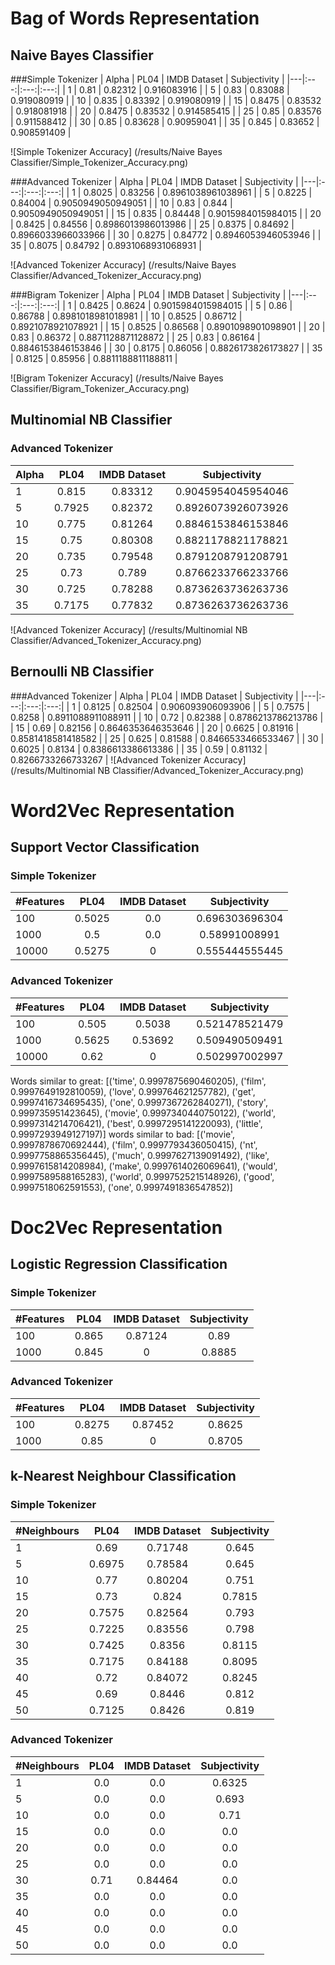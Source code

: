 # Bag of Words Representation
## Naive Bayes Classifier

###Simple Tokenizer
| Alpha  | PL04 | IMDB Dataset | Subjectivity |
|---|:---:|:---:|:---:|
| 1  | 0.81  | 0.82312 | 0.916083916 |
| 5  | 0.83  | 0.83088 | 0.919080919 |
| 10  | 0.835  | 0.83392 | 0.919080919 |
| 15  | 0.8475  | 0.83532 | 0.918081918 |
| 20  | 0.8475  | 0.83532 | 0.914585415 |
| 25  | 0.85  | 0.83576 | 0.911588412 |
| 30  | 0.85  | 0.83628 | 0.90959041 |
| 35  | 0.845  | 0.83652 | 0.908591409 |

![Simple Tokenizer Accuracy]
(/results/Naive Bayes Classifier/Simple_Tokenizer_Accuracy.png)

###Advanced Tokenizer
| Alpha  | PL04 | IMDB Dataset | Subjectivity |
|---|:---:|:---:|:---:|
| 1  | 0.8025  | 0.83256 | 0.8961038961038961 |
| 5  | 0.8225  | 0.84004 | 0.9050949050949051 |
| 10  | 0.83  | 0.844 | 0.9050949050949051 |
| 15  | 0.835  | 0.84448 | 0.9015984015984015 |
| 20  | 0.8425  | 0.84556 | 0.8986013986013986 |
| 25  | 0.8375  | 0.84692 | 0.8966033966033966 |
| 30  | 0.8275  | 0.84772 | 0.8946053946053946 |
| 35  | 0.8075  | 0.84792 | 0.8931068931068931 |


![Advanced Tokenizer Accuracy]
(/results/Naive Bayes Classifier/Advanced_Tokenizer_Accuracy.png)

###Bigram Tokenizer
| Alpha  | PL04 | IMDB Dataset | Subjectivity |
|---|:---:|:---:|:---:|
| 1  | 0.8425  | 0.8624 | 0.9015984015984015 |
| 5  | 0.86  | 0.86788 | 0.8981018981018981 |
| 10  | 0.8525  | 0.86712 | 0.8921078921078921 |
| 15  | 0.8525  | 0.86568 | 0.8901098901098901 |
| 20  | 0.83  | 0.86372 | 0.8871128871128872 |
| 25  | 0.83  | 0.86164 | 0.8846153846153846 |
| 30  | 0.8175  | 0.86056 | 0.8826173826173827 |
| 35  | 0.8125  | 0.85956 | 0.8811188811188811 |

![Bigram Tokenizer Accuracy]
(/results/Naive Bayes Classifier/Bigram_Tokenizer_Accuracy.png)

## Multinomial NB Classifier
### Advanced Tokenizer
| Alpha  | PL04 | IMDB Dataset | Subjectivity |
|---|:---:|:---:|:---:|
| 1  | 0.815  | 0.83312 | 0.9045954045954046 |
| 5  | 0.7925  | 0.82372 | 0.8926073926073926 |
| 10  | 0.775  | 0.81264 | 0.8846153846153846 |
| 15  | 0.75  | 0.80308 | 0.8821178821178821 |
| 20  | 0.735  | 0.79548 | 0.8791208791208791 |
| 25  | 0.73  | 0.789 | 0.8766233766233766 |
| 30  | 0.725  | 0.78288 | 0.8736263736263736 |
| 35  | 0.7175  | 0.77832 | 0.8736263736263736 |
![Advanced Tokenizer Accuracy]
(/results/Multinomial NB Classifier/Advanced_Tokenizer_Accuracy.png)

## Bernoulli NB Classifier
###Advanced Tokenizer
| Alpha  | PL04 | IMDB Dataset | Subjectivity |
|---|:---:|:---:|:---:|
| 1  | 0.8125  | 0.82504 | 0.906093906093906 |
| 5  | 0.7575  | 0.8258 | 0.8911088911088911 |
| 10  | 0.72  | 0.82388 | 0.8786213786213786 |
| 15  | 0.69  | 0.82156 | 0.8646353646353646 |
| 20  | 0.6625  | 0.81916 | 0.8581418581418582 |
| 25  | 0.625  | 0.81588 | 0.8466533466533467 |
| 30  | 0.6025  | 0.8134 | 0.8386613386613386 |
| 35  | 0.59  | 0.81132 | 0.8266733266733267 |
![Advanced Tokenizer Accuracy]
(/results/Multinomial NB Classifier/Advanced_Tokenizer_Accuracy.png)

# Word2Vec Representation
## Support Vector Classification
### Simple Tokenizer
| #Features  | PL04 | IMDB Dataset | Subjectivity |
|---|:---:|:---:|:---:|
| 100 | 0.5025 | 0.0 | 0.696303696304 |
| 1000 | 0.5 | 0.0 | 0.58991008991 |
| 10000 | 0.5275 | 0 | 0.555444555445 |

### Advanced Tokenizer
| #Features  | PL04 | IMDB Dataset | Subjectivity |
|---|:---:|:---:|:---:|
| 100 | 0.505 | 0.5038 | 0.521478521479 |
| 1000 | 0.5625 | 0.53692 | 0.509490509491 |
| 10000 | 0.62 | 0 | 0.502997002997 |

Words similar to great: [('time', 0.9997875690460205), ('film', 0.9997649192810059), ('love', 0.999764621257782), ('get', 0.9997416734695435), ('one', 0.9997367262840271), ('story', 0.999735951423645), ('movie', 0.9997340440750122), ('world', 0.9997314214706421), ('best', 0.9997295141220093), ('little', 0.9997293949127197)]
words similar to bad: [('movie', 0.9997878670692444), ('film', 0.9997793436050415), ('nt', 0.9997758865356445), ('much', 0.9997627139091492), ('like', 0.9997615814208984), ('make', 0.9997614026069641), ('would', 0.9997589588165283), ('world', 0.9997525215148926), ('good', 0.9997518062591553), ('one', 0.9997491836547852)]

# Doc2Vec Representation
## Logistic Regression Classification
### Simple Tokenizer
| #Features  | PL04 | IMDB Dataset | Subjectivity |
|---|:---:|:---:|:---:|
| 100 | 0.865 | 0.87124 | 0.89 |
| 1000 | 0.845| 0 | 0.8885 |

### Advanced Tokenizer
| #Features  | PL04 | IMDB Dataset | Subjectivity |
|---|:---:|:---:|:---:|
| 100 | 0.8275 | 0.87452| 0.8625 |
| 1000 | 0.85| 0 | 0.8705 |

## k-Nearest Neighbour Classification
### Simple Tokenizer
| #Neighbours  | PL04 | IMDB Dataset | Subjectivity |
|---|:---:|:---:|:---:|
| 1 | 0.69 | 0.71748 | 0.645 |
| 5 | 0.6975 | 0.78584 | 0.645 |
| 10 | 0.77| 0.80204 | 0.751 |
| 15 | 0.73| 0.824 | 0.7815 |
| 20 | 0.7575 |0.82564| 0.793 |
| 25 | 0.7225 | 0.83556| 0.798 |
| 30 | 0.7425 | 0.8356 | 0.8115 |
| 35 | 0.7175 | 0.84188 | 0.8095 |
| 40 | 0.72 | 0.84072 | 0.8245 |
| 45 | 0.69 | 0.8446 | 0.812 |
| 50 | 0.7125 | 0.8426 | 0.819 |

### Advanced Tokenizer
| #Neighbours  | PL04 | IMDB Dataset | Subjectivity |
|---|:---:|:---:|:---:|
| 1 | 0.0 | 0.0 | 0.6325 |
| 5 | 0.0 | 0.0 | 0.693 |
| 10 | 0.0| 0.0 | 0.71 |
| 15 | 0.0| 0.0 | 0.0 |
| 20 | 0.0 |0.0| 0.0 |
| 25 | 0.0 | 0.0| 0.0 |
| 30 | 0.71 | 0.84464| 0.0 |
| 35 | 0.0 | 0.0 | 0.0 |
| 40 | 0.0 | 0.0 | 0.0 |
| 45 | 0.0 | 0.0 | 0.0 |
| 50 | 0.0 | 0.0 | 0.0 |

